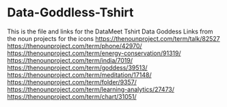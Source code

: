 # Data-Goddless-Tshirt
This is the file and links for the DataMeet Tshirt Data Goddess
Links from the noun projects for the icons
https://thenounproject.com/term/talk/82527
https://thenounproject.com/term/phone/42970/
https://thenounproject.com/term/energy-conservation/91319/
https://thenounproject.com/term/india/7019/
https://thenounproject.com/term/goddess/39513/
https://thenounproject.com/term/meditation/17148/
https://thenounproject.com/term/folder/9357/
https://thenounproject.com/term/learning-analytics/27473/
https://thenounproject.com/term/chart/31051/

